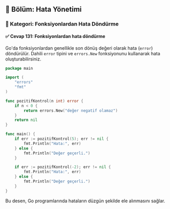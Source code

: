## 📘 Bölüm: Hata Yönetimi  
### 🔹 Kategori: Fonksiyonlardan Hata Döndürme  
#### ✅ Cevap 131: Fonksiyonlardan hata döndürme

Go'da fonksiyonlardan genellikle son dönüş değeri olarak hata (`error`) döndürülür. Dahili `error` tipini ve `errors.New` fonksiyonunu kullanarak hata oluşturabilirsiniz.

```go
package main

import (
    "errors"
    "fmt"
)

func pozitifKontrol(n int) error {
    if n < 0 {
        return errors.New("değer negatif olamaz")
    }
    return nil
}

func main() {
    if err := pozitifKontrol(5); err != nil {
        fmt.Println("Hata:", err)
    } else {
        fmt.Println("Değer geçerli.")
    }

    if err := pozitifKontrol(-2); err != nil {
        fmt.Println("Hata:", err)
    } else {
        fmt.Println("Değer geçerli.")
    }
}
```

Bu desen, Go programlarında hataların düzgün şekilde ele alınmasını sağlar.
